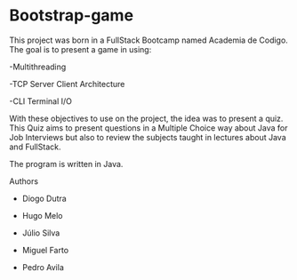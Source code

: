 # Bootstrap-game


This project was born in a FullStack Bootcamp named Academia de Codigo.
The goal is to present a game in using:

-Multithreading

-TCP Server Client Architecture

-CLI Terminal  I/O

With these objectives to use on the project, the idea was to present a quiz.
This Quiz aims to present questions in a Multiple Choice way about Java for Job Interviews
but also to review the subjects taught in lectures about Java and FullStack.

The program is written in Java.

Authors 

- Diogo Dutra

- Hugo Melo

- Júlio Silva

- Miguel Farto

- Pedro Avila

